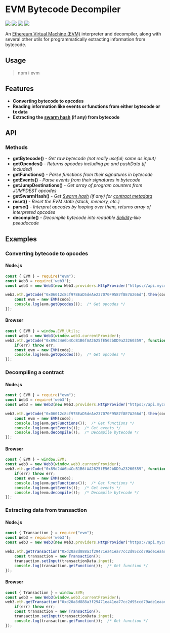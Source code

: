 # EVM Bytecode Decompiler
[![](https://img.shields.io/travis/com/MrLuit/evm.svg?style=flat-square)](https://travis-ci.com/MrLuit/evm)
[![](https://img.shields.io/npm/v/evm.svg?style=flat-square)](https://www.npmjs.com/package/evm)
[![](https://img.shields.io/david/MrLuit/evm.svg?style=flat-square)](https://david-dm.org/MrLuit/evm)
[![](https://img.shields.io/github/license/MrLuit/evm.svg?style=flat-square)](https://github.com/MrLuit/evm/blob/master/LICENSE)
    
An [Ethereum Virtual Machine (EVM)](https://medium.com/@jeff.ethereum/optimising-the-ethereum-virtual-machine-58457e61ca15) interpreter and decompiler, along with several other utils for programmatically extracting information from bytecode.

## Usage

> npm i evm

## Features
- **Converting bytecode to opcodes**
- **Reading information like events or functions from either bytecode or tx data**
- **Extracting the [swarm hash](https://github.com/ethereum/wiki/wiki/Swarm-Hash) (if any) from bytecode**

## API

### Methods

* **getBytecode()** - _Get raw bytecode (not really useful; same as input)_
* **getOpcodes()** - _Returns opcodes including pc and pushData (if included)_
* **getFunctions()** - _Parse functions from their signatures in bytecode_
* **getEvents()** - _Parse events from their signatures in bytecode_
* **getJumpDestinations()** - _Get array of program counters from JUMPDEST opcodes_
* **getSwarmHash()** - _Get [Swarm hash](https://github.com/ethereum/wiki/wiki/Swarm-Hash) (if any) for [contract metadata](https://solidity.readthedocs.io/en/v0.5.2/metadata.html)_
* **reset()** - _Reset the EVM state (stack, memory, etc.)_
* **parse()** - _Interpret opcodes by looping over them, returns array of interpreted opcodes_
* **decompile()** - _Decompile bytecode into readable [Solidity](https://en.wikipedia.org/wiki/Solidity)-like pseudocode_

## Examples

### Converting bytecode to opcodes

#### Node.js

```javascript
const { EVM } = require("evm");
const Web3 = require('web3');
const web3 = new Web3(new Web3.providers.HttpProvider("https://api.mycryptoapi.com/eth"));

web3.eth.getCode("0x06012c8cf97BEaD5deAe237070F9587f8E7A266d").then(code => {  /* CryptoKitties contract */
    const evm = new EVM(code);
    console.log(evm.getOpcodes());  /* Get opcodes */
});
```

#### Browser
```javascript
const { EVM } = window.EVM_Utils;
const web3 = new Web3(window.web3.currentProvider);
web3.eth.getCode("0x89d24A6b4CcB1B6fAA2625fE562bDD9a23260359", function(err,code) {  /* DAI contract */
    if(err) throw err;
    const evm = new EVM(code);
    console.log(evm.getOpcodes());  /* Get opcodes */
});
```

### Decompiling a contract

#### Node.js

```javascript
const { EVM } = require("evm");
const Web3 = require('web3');
const web3 = new Web3(new Web3.providers.HttpProvider("https://api.mycryptoapi.com/eth"));

web3.eth.getCode("0x06012c8cf97BEaD5deAe237070F9587f8E7A266d").then(code => {  /* CryptoKitties contract */
    const evm = new EVM(code);
    console.log(evm.getFunctions());  /* Get functions */
    console.log(evm.getEvents());  /* Get events */
    console.log(evm.decompile());  /* Decompile bytecode */
});
```

#### Browser
```javascript
const { EVM } = window.EVM;
const web3 = new Web3(window.web3.currentProvider);
web3.eth.getCode("0x89d24A6b4CcB1B6fAA2625fE562bDD9a23260359", function(err,code) {  /* DAI contract */
    if(err) throw err;
    const evm = new EVM(code);
    console.log(evm.getFunctions());  /* Get functions */
    console.log(evm.getEvents());  /* Get events */
    console.log(evm.decompile());  /* Decompile bytecode */
});
```

### Extracting data from transaction

#### Node.js

```javascript
const { Transaction } = require("evm");
const Web3 = require('web3');
const web3 = new Web3(new Web3.providers.HttpProvider("https://api.mycryptoapi.com/eth"));

web3.eth.getTransaction("0xd20a8d888a3f29471ea41ea77cc2d95ccd79ade1eaad059e83524e72b9adf962").then(transactionData => {
    const transaction = new Transaction();
    transaction.setInput(transactionData.input);
    console.log(transaction.getFunction());  /* Get function */
});
```

#### Browser
```javascript
const { Transaction } = window.EVM;
const web3 = new Web3(window.web3.currentProvider);
web3.eth.getTransaction("0xd20a8d888a3f29471ea41ea77cc2d95ccd79ade1eaad059e83524e72b9adf962", function(err,transactionData) {
    if(err) throw err;
    const transaction = new Transaction();
    transaction.setInput(transactionData.input);
    console.log(transaction.getFunction());  /* Get function */
});
```